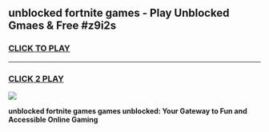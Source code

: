 
## unblocked fortnite games - Play Unblocked Gmaes & Free #z9i2s
<h3>
<a href="https://news.freeplayer.one?title=unblocked_fortnite_games&ref=24F">CLICK TO PLAY</a></h3>
<hr>

<h3>
<a href="https://news.freeplayer.one?title=unblocked_fortnite_games&ref=24F">CLICK 2 PLAY</a>
  
</h3>

<a href="https://news.freeplayer.one?title=unblocked_fortnite_games&ref=24F/"><img src="https://clearcache.store/games.png"></a>


**unblocked fortnite games games unblocked: Your Gateway to Fun and Accessible Online Gaming**
